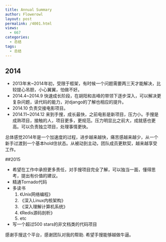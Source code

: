 ```yaml
---
title: Annual Summary
author: Flowerowl
layout: post
permalink: /4001.html
views:
  - 667
categories:
  - 总结
tags:
  - 总结
---
```


## 2014

 - 2013年末~2014年初，受限于框架，有时候一个问题需要两三天才能解决，比较提心吊胆，小心翼翼，怕做不好。
 - 2014.4~2014.9 快速成长阶段，在胡阳和吉峰的带领下逐步深入，可以解决更复杂问题，读代码的能力，对django的了解也相应的提升。
 - 2014.10 负责交接电影项目。
 - 2014.11~2014.12 来到手搜，成长最快，之前电影是新项目，压力小。手搜是成熟项目，接触的人，项目更多，更规范。压力明显比之前大，成就感也更高。可以负责独立项目，处理事情更快。

总体感觉2014年是一个加速度的过程，进步越来越快，痛苦感越来越少，从一个新手过渡到一个基本hold住状态。从被动到主动，团队成员更默契，越来越享受工作。



##2015

 - 希望在工作中承担更多责任，对手搜项目完全了解，可以独当一面，懂得思考，提出有价值的建议。
 - 精通Tornado代码
 - 多读书
    1. 《Unix网络编程》
    2. 《深入Linux内核架构》
    3. 《深入理解计算机系统》
    4. 《Redis源码剖析》
    5. etc
 - 写一个超过500 stars的非文档类的代码项目

感谢手搜这个平台，感谢团队对我的帮助.
希望手搜能够越做牛逼。
